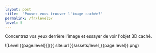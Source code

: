 ```yaml
---
layout: post
title:  "Pouvez-vous trouver l'image cachée?"
permalink: /fr/level5/
level: 5
---
```

Concentrez vos yeux derrière l'image et essayer de voir l'objet 3D caché.

![Level {{page.level}}]({{ site.url }}/assets/level_{{page.level}}.png)